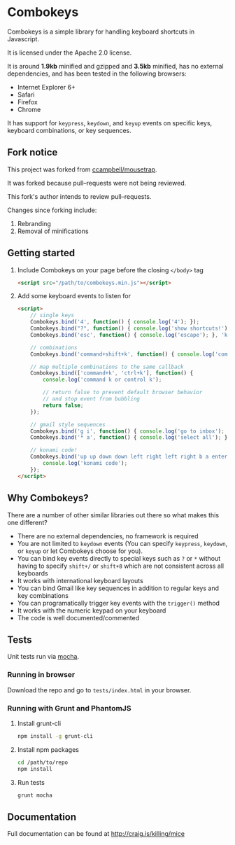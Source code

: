 # Combokeys

Combokeys is a simple library for handling keyboard shortcuts in Javascript.

It is licensed under the Apache 2.0 license.

It is around **1.9kb** minified and gzipped and **3.5kb** minified, has no external dependencies, and has been tested in the following browsers:

- Internet Explorer 6+
- Safari
- Firefox
- Chrome

It has support for ``keypress``, ``keydown``, and ``keyup`` events on specific keys, keyboard combinations, or key sequences.

## Fork notice

This project was forked from [ccampbell/mousetrap](https://github.com/ccampbell/mousetrap).

It was forked because pull–requests were not being reviewed.

This fork's author intends to review pull–requests.

Changes since forking include:

1. Rebranding
2. Removal of minifications

## Getting started

1.  Include Combokeys on your page before the closing ``</body>`` tag

    ```html
    <script src="/path/to/combokeys.min.js"></script>
    ```

2.  Add some keyboard events to listen for

    ```html
    <script>
        // single keys
        Combokeys.bind('4', function() { console.log('4'); });
        Combokeys.bind("?", function() { console.log('show shortcuts!'); });
        Combokeys.bind('esc', function() { console.log('escape'); }, 'keyup');

        // combinations
        Combokeys.bind('command+shift+k', function() { console.log('command shift k'); });

        // map multiple combinations to the same callback
        Combokeys.bind(['command+k', 'ctrl+k'], function() {
            console.log('command k or control k');

            // return false to prevent default browser behavior
            // and stop event from bubbling
            return false;
        });

        // gmail style sequences
        Combokeys.bind('g i', function() { console.log('go to inbox'); });
        Combokeys.bind('* a', function() { console.log('select all'); });

        // konami code!
        Combokeys.bind('up up down down left right left right b a enter', function() {
            console.log('konami code');
        });
    </script>
    ```

## Why Combokeys?

There are a number of other similar libraries out there so what makes this one different?

- There are no external dependencies, no framework is required
- You are not limited to ``keydown`` events (You can specify ``keypress``, ``keydown``, or ``keyup`` or let Combokeys choose for you).
- You can bind key events directly to special keys such as ``?`` or ``*`` without having to specify ``shift+/`` or ``shift+8`` which are not consistent across all keyboards
- It works with international keyboard layouts
- You can bind Gmail like key sequences in addition to regular keys and key combinations
- You can programatically trigger key events with the ``trigger()`` method
- It works with the numeric keypad on your keyboard
- The code is well documented/commented

## Tests

Unit tests run via <a href="http://visionmedia.github.io/mocha" target="_blank">mocha</a>.

### Running in browser

Download the repo and go to `tests/index.html` in your browser.

### Running with Grunt and PhantomJS

1.  Install grunt-cli

    ```bash
    npm install -g grunt-cli
    ```

2.  Install npm packages

    ```bash
    cd /path/to/repo
    npm install
    ```

3.  Run tests

    ```bash
    grunt mocha
    ```

## Documentation

Full documentation can be found at http://craig.is/killing/mice
